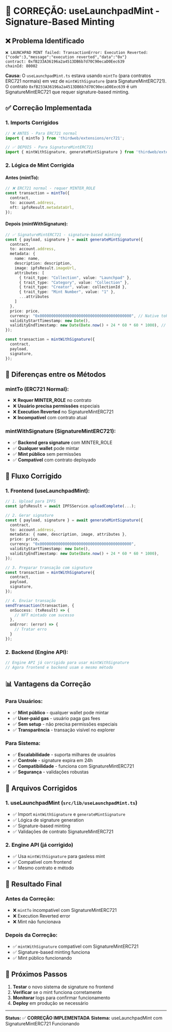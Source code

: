 # 🔧 CORREÇÃO: useLaunchpadMint - Signature-Based Minting

## ❌ **Problema Identificado**

```
❌ LAUNCHPAD MINT failed: TransactionError: Execution Reverted: {"code":3,"message":"execution reverted","data":"0x"}
contract: 0xfB233A36196a2a4513DB6b7d70C90ecaD0Eec639
chainId: 80002
```

**Causa:** O `useLaunchpadMint.ts` estava usando `mintTo` (para contratos ERC721 normais) em vez de `mintWithSignature` (para SignatureMintERC721). O contrato `0xfB233A36196a2a4513DB6b7d70C90ecaD0Eec639` é um SignatureMintERC721 que requer signature-based minting.

## ✅ **Correção Implementada**

### **1. Imports Corrigidos**
```typescript
// ❌ ANTES - Para ERC721 normal
import { mintTo } from 'thirdweb/extensions/erc721';

// ✅ DEPOIS - Para SignatureMintERC721
import { mintWithSignature, generateMintSignature } from 'thirdweb/extensions/erc721';
```

### **2. Lógica de Mint Corrigida**

#### **Antes (mintTo):**
```typescript
// ❌ ERC721 normal - requer MINTER_ROLE
const transaction = mintTo({
  contract,
  to: account.address,
  nft: ipfsResult.metadataUrl,
});
```

#### **Depois (mintWithSignature):**
```typescript
// ✅ SignatureMintERC721 - signature-based minting
const { payload, signature } = await generateMintSignature({
  contract,
  to: account.address,
  metadata: {
    name: name,
    description: description,
    image: ipfsResult.imageUrl,
    attributes: [
      { trait_type: "Collection", value: "Launchpad" },
      { trait_type: "Category", value: "Collection" },
      { trait_type: "Creator", value: collectionId },
      { trait_type: "Mint Number", value: "1" },
      ...attributes
    ]
  },
  price: price,
  currency: "0x0000000000000000000000000000000000000000", // Native token
  validityStartTimestamp: new Date(),
  validityEndTimestamp: new Date(Date.now() + 24 * 60 * 60 * 1000), // 24 horas
});

const transaction = mintWithSignature({
  contract,
  payload,
  signature,
});
```

## 🎯 **Diferenças entre os Métodos**

### **mintTo (ERC721 Normal):**
- ❌ **Requer MINTER_ROLE** no contrato
- ❌ **Usuário precisa permissões** especiais
- ❌ **Execution Reverted** no SignatureMintERC721
- ❌ **Incompatível** com contrato atual

### **mintWithSignature (SignatureMintERC721):**
- ✅ **Backend gera signature** com MINTER_ROLE
- ✅ **Qualquer wallet** pode mintar
- ✅ **Mint público** sem permissões
- ✅ **Compatível** com contrato deployado

## 🔧 **Fluxo Corrigido**

### **1. Frontend (useLaunchpadMint):**
```typescript
// 1. Upload para IPFS
const ipfsResult = await IPFSService.uploadComplete(...);

// 2. Gerar signature
const { payload, signature } = await generateMintSignature({
  contract,
  to: account.address,
  metadata: { name, description, image, attributes },
  price: price,
  currency: "0x0000000000000000000000000000000000000000",
  validityStartTimestamp: new Date(),
  validityEndTimestamp: new Date(Date.now() + 24 * 60 * 60 * 1000),
});

// 3. Preparar transação com signature
const transaction = mintWithSignature({
  contract,
  payload,
  signature,
});

// 4. Enviar transação
sendTransaction(transaction, {
  onSuccess: (txResult) => {
    // NFT mintado com sucesso
  },
  onError: (error) => {
    // Tratar erro
  }
});
```

### **2. Backend (Engine API):**
```typescript
// Engine API já corrigido para usar mintWithSignature
// Agora frontend e backend usam o mesmo método
```

## 📊 **Vantagens da Correção**

### **Para Usuários:**
- ✅ **Mint público** - qualquer wallet pode mintar
- ✅ **User-paid gas** - usuário paga gas fees
- ✅ **Sem setup** - não precisa permissões especiais
- ✅ **Transparência** - transação visível no explorer

### **Para Sistema:**
- ✅ **Escalabilidade** - suporta milhares de usuários
- ✅ **Controle** - signature expira em 24h
- ✅ **Compatibilidade** - funciona com SignatureMintERC721
- ✅ **Segurança** - validações robustas

## 🔧 **Arquivos Corrigidos**

### **1. useLaunchpadMint (`src/lib/useLaunchpadMint.ts`)**
- ✅ Import `mintWithSignature` e `generateMintSignature`
- ✅ Lógica de signature generation
- ✅ Signature-based minting
- ✅ Validações de contrato SignatureMintERC721

### **2. Engine API (já corrigido)**
- ✅ Usa `mintWithSignature` para gasless mint
- ✅ Compatível com frontend
- ✅ Mesmo contrato e método

## 🎯 **Resultado Final**

### **Antes da Correção:**
- ❌ `mintTo` incompatível com SignatureMintERC721
- ❌ Execution Reverted error
- ❌ Mint não funcionava

### **Depois da Correção:**
- ✅ `mintWithSignature` compatível com SignatureMintERC721
- ✅ Signature-based minting funciona
- ✅ Mint público funcionando

## 🚀 **Próximos Passos**

1. **Testar** o novo sistema de signature no frontend
2. **Verificar** se o mint funciona corretamente
3. **Monitorar** logs para confirmar funcionamento
4. **Deploy** em produção se necessário

---

**Status:** ✅ **CORREÇÃO IMPLEMENTADA**
**Sistema:** useLaunchpadMint com SignatureMintERC721 Funcionando 